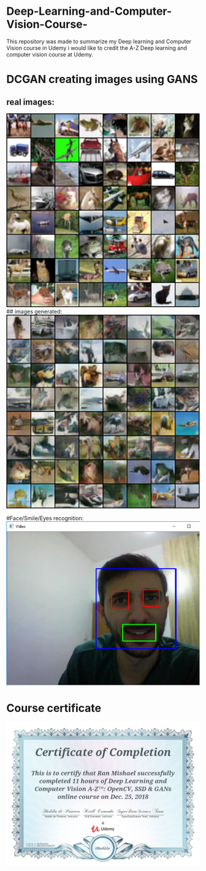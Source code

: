 # Deep-Learning-and-Computer-Vision-Course-
This repository was made to summarize my Deep learning and Computer Vision course in Udemy
i would like to credit the A-Z Deep learning and computer vision course at Udemy. 


# DCGAN creating images using GANS
## real images:
<img src=https://github.com/mishaelran/Deep-Learning-and-Computer-Vision-Course-/blob/master/DcGan/real_samples.png>
## images generated:

<img src=https://github.com/mishaelran/Deep-Learning-and-Computer-Vision-Course-/blob/master/DcGan/fake_samples_epoch_024.png>

#Face/Smile/Eyes recognition: 
<img src="https://github.com/mishaelran/Deep-Learning-and-Computer-Vision-Course-/blob/master/Face%20%26%20Smile%20Recognition/Smiling_recognition.png">






# Course certificate
 <img src=https://github.com/mishaelran/Deep-Learning-and-Computer-Vision-Course-/blob/master/UC-Z7ZJXYPX.jpg>
